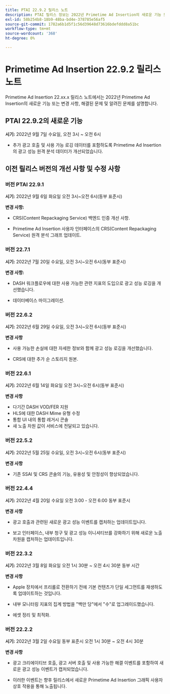 ```yaml
---
title: PTAI 22.9.2 릴리스 노트
description: PTAI 릴리스 정보는 2022년 Primetime Ad Insertion의 새로운 기능 또는 변경 사항, 해결된 문제 및 알려진 문제를 설명합니다.
exl-id: 58b254b8-18b9-48ba-bd4e-378785e56af5
source-git-commit: 1782a6b1d5f1c56d39648d73616bdefddd8a51bc
workflow-type: tm+mt
source-wordcount: '368'
ht-degree: 0%

---
```


# Primetime Ad Insertion 22.9.2 릴리스 노트

Primetime Ad Insertion 22.xx.x 릴리스 노트에서는 2022년 Primetime Ad Insertion의 새로운 기능 또는 변경 사항, 해결된 문제 및 알려진 문제를 설명합니다.

## PTAI 22.9.2의 새로운 기능

**시기:** 2022년 9월 7일 수요일, 오전 3시 ~ 오전 6시

* 추가 광고 호출 및 사용 가능 로깅 데이터를 포함하도록 Primetime Ad Insertion의 광고 성능 원격 분석 데이터가 개선되었습니다.

## 이전 릴리스 버전의 개선 사항 및 수정 사항

### 버전 PTAI 22.9.1

**시기:** 2022년 9월 6일 화요일 오전 3시~오전 6시(동부 표준시)

**변경 사항:**

* CRS(Content Repackaging Service) 백엔드 인증 개선 사항.

* Primetime Ad Insertion 사용자 인터페이스의 CRS(Content Repackaging Service) 원격 분석 그래프 업데이트.

### 버전 22.7.1

**시기:** 2022년 7월 20일 수요일, 오전 3시~오전 6시(동부 표준시)

**변경 사항:**

* DASH 워크플로우에 대한 사용 가능한 관련 지표의 도입으로 광고 성능 로깅을 개선했습니다.

* 데이터베이스 마이그레이션.

### 버전 22.6.2

**시기:** 2022년 6월 29일 수요일, 오전 3시~오전 6시(동부 표준시)

**변경 사항**

* 사용 가능한 손실에 대한 자세한 정보와 함께 광고 성능 로깅을 개선했습니다.

* CRS에 대한 추가 순 스토리지 원본.

### 버전 22.6.1

**시기:** 2022년 6월 14일 화요일 오전 3시~오전 6시(동부 표준시)

**변경 사항**

* 다기간 DASH VOD/FER 지원
* HLS에 대한 DASH Mime 유형 수정
* 통합 UI 내의 통합 레거시 콘솔
* 새 노출 차원 값이 서비스에 전달되고 있습니다.

### 버전 22.5.2

**시기:** 2022년 5월 25일 수요일, 오전 3시~오전 6시(동부 표준시)

**변경 사항**

* 기존 SSAI 및 CRS 콘솔의 기능, 유용성 및 안정성이 향상되었습니다.

### 버전 22.4.4

**시기:** 2022년 4월 20일 수요일 오전 3:00 - 오전 6:00 동부 표준시

**변경 사항**

* 광고 호출과 관련된 새로운 광고 성능 이벤트를 캡처하는 업데이트입니다.

* 보고 인터페이스, 내부 청구 및 광고 성능 이니셔티브를 강화하기 위해 새로운 노출 차원을 캡처하는 업데이트입니다.

### 버전 22.3.2

**시기:** 2022년 3월 8일 화요일 오전 1시 30분 ~ 오전 4시 30분 동부 시간

**변경 사항**

* Apple 장치에서 프리롤로 전환하기 전에 기본 컨텐츠가 단일 세그먼트를 재생하도록 업데이트하는 것입니다.

* 내부 모니터링 지표의 집계 방법을 &quot;백만 당&quot;에서 &quot;수&quot;로 업그레이드했습니다.

* 에셋 정리 및 최적화.

### 버전 22.2.2

**시기:** 2022년 3월 2일 수요일 동부 표준시 오전 1시 30분 ~ 오전 4시 30분

**변경 사항**

* 광고 크리에이티브 호출, 광고 서버 호출 및 사용 가능한 해결 이벤트를 포함하여 새로운 광고 성능 이벤트가 캡처되었습니다.

* 이러한 이벤트는 향후 릴리스에서 새로운 Primetime Ad Insertion 그래픽 사용자 상호 작용을 통해 노출됩니다.
